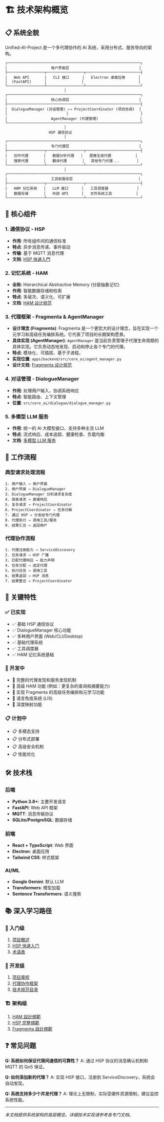 # 🏗️ 技术架构概览

## 📋 系统全貌

Unified-AI-Project 是一个多代理协作的 AI 系统，采用分布式、服务导向的架构。

```
┌─────────────────────────────────────────────────────────────┐
│                    用户界面层                                │
├─────────────────┬─────────────────┬─────────────────────────┤
│   Web API       │   CLI 接口      │   Electron 桌面应用      │
│  (FastAPI)      │                │                         │
└─────────────────┴─────────────────┴─────────────────────────┘
                           │
┌─────────────────────────────────────────────────────────────┐
│                    核心协调层                                │
├─────────────────────────────────────────────────────────────┤
│  DialogueManager (对话管理) ←→ ProjectCoordinator (项目协调)  │
│                           │                                 │
│                    AgentManager (代理管理)                   │
└─────────────────────────────────────────────────────────────┘
                           │
                    HSP 通信协议
                           │
┌─────────────────────────────────────────────────────────────┐
│                    专门代理层                                │
├─────────────────┬─────────────────┬─────────────────────────┤
│   创作代理       │   数据分析代理   │   图像生成代理           │
│   搜索代理       │   翻译代理       │   其他专门代理...        │
└─────────────────┴─────────────────┴─────────────────────────┘
                           │
┌─────────────────────────────────────────────────────────────┐
│                    工具和服务层                              │
├─────────────────┬─────────────────┬─────────────────────────┤
│   HAM 记忆系统   │   LLM 接口      │   工具调度器             │
│   数据存储       │   外部 API      │   文件系统工具           │
└─────────────────┴─────────────────┴─────────────────────────┘
```

## 🔧 核心组件

### 1. 通信协议 - HSP

- **作用**: 所有组件间的通信标准
- **特点**: 异步消息传递、事件驱动
- **传输**: 基于 MQTT 消息代理
- **文档**: [HSP 快速入門](./communication/hsp-quick-start.md)

### 2. 记忆系统 - HAM

- **全称**: Hierarchical Abstractive Memory (分层抽象记忆)
- **作用**: 智能数据存储和检索
- **特点**: 多层次、语义化、可扩展
- **文档**: [HAM 设计规范](./memory-systems/ham-design.md)

### 3. 代理框架 - Fragmenta & AgentManager

- **设计理念 (Fragmenta)**: Fragmenta 是一个更宏大的设计理念，旨在实现一个元学习和高级任务编排系统。它代表了项目的长期架构愿景。
- **具体实现 (AgentManager)**: `AgentManager` 是当前负责管理子代理生命周期的具体实现。它负责动态地发现、启动和停止各个专门的代理。
- **特点**: 模块化、可插拔、基于子进程。
- **实现位置**: `apps/backend/src/core_ai/agent_manager.py`
- **设计文档**: [Fragmenta 设计规范](../../04-advanced-concepts/fragmenta-design.md)

### 4. 对话管理 - DialogueManager

- **作用**: 处理用户输入，协调系统响应
- **特点**: 智能路由、上下文管理
- **位置**: `src/core_ai/dialogue/dialogue_manager.py`

### 5. 多模型 LLM 服务

- **作用**: 统一的 AI 大模型接口，支持多种主流 LLM
- **特点**: 流式响应、成本追踪、健康检查、负载均衡
- **文档**: [多模型 LLM 服务](./ai-components/multi-llm-service.md)

## 🔄 工作流程

### 典型请求处理流程

```
1. 用户输入 → 用户界面
2. 用户界面 → DialogueManager
3. DialogueManager 分析请求复杂度
4. 简单请求 → 直接响应
5. 复杂请求 → ProjectCoordinator
6. ProjectCoordinator → 任务分解
7. 通过 HSP → 分发给专门代理
8. 代理执行 → 调用工具/服务
9. 结果汇总 → 返回用户
```

### 代理协作流程

```
1. 代理注册能力 → ServiceDiscovery
2. 任务请求 → HSP 广播
3. 匹配代理响应 → 能力声明
4. 任务分配 → 选定代理
5. 执行任务 → 调用工具
6. 结果返回 → HSP 消息
7. 结果整合 → ProjectCoordinator
```

## 🎯 关键特性

### ✅ 已实现

- ✅ 基础 HSP 通信协议
- ✅ DialogueManager 核心功能
- ✅ 多种用户界面 (Web/CLI/Desktop)
- ✅ 基础代理系统
- ✅ 工具调度器
- ✅ HAM 记忆系统基础

### 🚧 开发中

- 🚧 完整的代理发现和服务发现机制
- 🚧 高级 HAM 功能 (例如：更复杂的查询和摘要能力)
- 🚧 实现 Fragmenta 的高级任务编排和元学习功能
- 🚧 语言免疫系统 (LIS)
- 🚧 深度映射功能

### 📋 计划中

- 📋 多模态支持
- 📋 分布式部署
- 📋 高级安全机制
- 📋 性能优化

## 🛠️ 技术栈

### 后端

- **Python 3.8+**: 主要开发语言
- **FastAPI**: Web API 框架
- **MQTT**: 消息传输协议
- **SQLite/PostgreSQL**: 数据存储

### 前端

- **React + TypeScript**: Web 界面
- **Electron**: 桌面应用
- **Tailwind CSS**: 样式框架

### AI/ML

- **Google Gemini**: 默认 LLM
- **Transformers**: 模型加载
- **Sentence Transformers**: 语义搜索

## 📚 深入学习路径

### 🚀 入门级

1. [项目概述](../../README.md)
2. [HSP 快速入门](./communication/hsp-quick-start.md)
3. [术语表](../00-overview/GLOSSARY.md)

### 🔧 开发级

1. [项目章程](../00-overview/PROJECT_CHARTER.md)
2. [代理协作框架](../04-advanced-concepts/agent-collaboration.md)
3. [技术规范目录](./)

### 🏗️ 架构级

1. [HAM 設計規範](./memory-systems/ham-design.md)
2. [HSP 完整規範](./communication/hsp-specification/01-overview-and-concepts.md)
3. [Fragmenta 設計規範](../../04-advanced-concepts/fragmenta-design.md)

## ❓ 常见问题

**Q: 系统如何保证代理间通信的可靠性？**
A: 通过 HSP 协议的消息确认机制和 MQTT 的 QoS 保证。

**Q: 如何添加新的代理？**
A: 实现 HSP 接口，注册到 ServiceDiscovery，系统会自动发现。

**Q: 系统支持多少个并发代理？**
A: 理论上无限制，实际受硬件资源限制，建议监控系统性能。

---

_本文档提供系统架构的高层概览。详细技术实现请参考各专门文档。_
